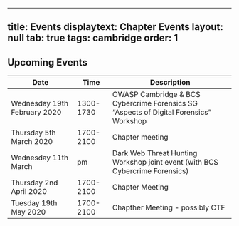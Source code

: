 
---
title: Events
displaytext: Chapter Events
layout: null
tab: true
tags: cambridge
order: 1
---

## Upcoming Events
| Date | Time | Description |
| ---- | ---- | ----------- |
| Wednesday 19th February 2020 | 1300-1730 | OWASP Cambridge & BCS Cybercrime Forensics SG “Aspects of Digital Forensics” Workshop |
| Thursday 5th March 2020 | 1700-2100 | Chapter meeting |
| Wednesday 11th March | pm | Dark Web Threat Hunting Workshop joint event (with BCS Cybercrime Forensics) |
| Thursday 2nd April 2020 | 1700-2100 | Chapter Meeting |
| Tuesday 19th May 2020 | 1700-2100 | Chapther Meeting - possibly CTF |
